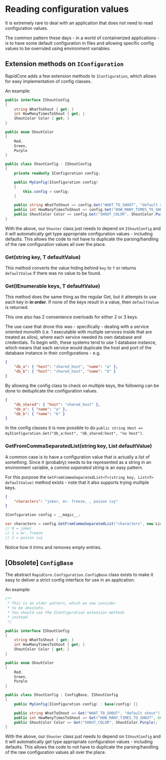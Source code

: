 # Reading configuration values

It is extremely rare to deal with an application that does not need to read configuration values.

The common pattern these days - in a world of containerized applications - is to have some default configuration in files and allowing specific config values to be overruled using environment variables.


## Extension methods on `IConfiguration`

RapidCore adds a few extension methods to `IConfiguration`, which allows for easy implementation of config classes.

An example:

```csharp
public interface IShoutConfig
{
    string WhatToShout { get; }
    int HowManyTimesToShout { get; }
    ShoutColor Color { get; }
}

public enum ShoutColor
{
    Red,
    Green,
    Purple
}

public class ShoutConfig : IShoutConfig
{
    private readonly IConfiguration config;

    public MyConfig(IConfiguration config)
    {
        this.config = config;
    }

    public string WhatToShout => config.Get("WHAT_TO_SHOUT", "default shout");
    public int HowManyTimesToShout => config.Get("HOW_MANY_TIMES_TO_SHOUT", 666);
    public ShoutColor Color => config.Get("SHOUT_COLOR", ShoutColor.Purple);
}
```

With the above, our `Shouter` class just needs to depend on `IShoutConfig` and it will automatically get type appropriate configuration values - including defaults. This allows the code to not have to duplicate the parsing/handling of the raw configuration values all over the place.



### Get<T>(string key, T defaultValue)

This method converts the value hiding behind `key` to `T` or returns `defaultValue` if there was no value to be found.

### Get<T>(IEnumerable<string> keys, T defaultValue)

This method does the same thing as the regular Get, but it attempts to use each key in **in order**. If none of the keys result in a value, then `defaultValue` is returned.

This one also has 2 convenience overloads for either 2 or 3 keys.

The use case that drove this was - specifically - dealing with a service oriented monolith (i.e. 1 executable with multiple services inside that are treated as silos), where each service needed its own database and credentials. To begin with, these systems tend to use 1 database instance, which means that each service would duplicate the host and port of the database instance in their configurations - e.g.

```json
{
    "db_a": { "host": "shared_host", "name": "a" },
    "db_b": { "host": "shared_host", "name": "b" }
}
```

By allowing the config class to check on multiple keys, the following can be done to deduplicate the configuration values.

```json
{
    "db_shared": { "host": "shared_host" },
    "db_a": { "name": "a" },
    "db_b": { "name": "b" }
}
```

In the config classes it is now possible to do `public string Host => myIConfiguration.Get("db_a:host", "db_shared:host", "no host")`.


### GetFromCommaSeparatedList<T>(string key, List<T> defaultValue)

A common case is to have a configuration value that is actually a list of something. Since it (probably) needs to be represented as a string in an environment variable, a _comma separated string_ is an easy pattern.

For this purpose the `GetFromCommaSeparatedList<T>(string key, List<T> defaultValue)` method exists - note that it also supports trying multiple keys.

```json
{
    "characters": "joker, mr. freeze, , poison ivy"
}
```

```csharp
IConfiguration config = __magic__;

var characters = config.GetFromCommaSeparatedList("characters", new List<string>(0));
// 0 = joker
// 1 = mr. freeze
// 2 = poison ivy
```

Notice how it trims and removes empty entries.



## [Obsolete] `ConfigBase`

The abstract `RapidCore.Configuration.ConfigBase` class exists to make it easy to deliver a strict config interface for use in an application.

An example:

```csharp
/**
 * This is an older pattern, which we now consider
 * to be obsolete.
 * You should use the IConfiguration extension methods
 * instead.
 */

public interface IShoutConfig
{
    string WhatToShout { get; }
    int HowManyTimesToShout { get; }
    ShoutColor Color { get; }
}

public enum ShoutColor
{
    Red,
    Green,
    Purple
}

public class ShoutConfig : ConfigBase, IShoutConfig
{
    public MyConfig(IConfiguration config) : base(config) {}

    public string WhatToShout => Get("WHAT_TO_SHOUT", "default shout");
    public int HowManyTimesToShout => Get("HOW_MANY_TIMES_TO_SHOUT", 666);
    public ShoutColor Color => Get("SHOUT_COLOR", ShoutColor.Purple);
}
```

With the above, our `Shouter` class just needs to depend on `IShoutConfig` and it will automatically get type appropriate configuration values - including defaults. This allows the code to not have to duplicate the parsing/handling of the raw configuration values all over the place.
